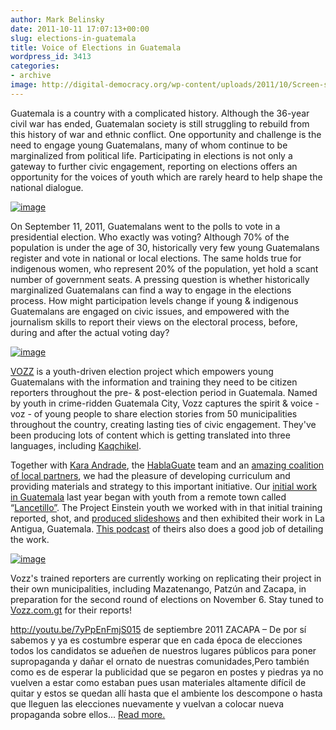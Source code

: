 ```yaml
---
author: Mark Belinsky
date: 2011-10-11 17:07:13+00:00
slug: elections-in-guatemala
title: Voice of Elections in Guatemala
wordpress_id: 3413
categories:
- archive
image: http://digital-democracy.org/wp-content/uploads/2011/10/Screen-shot-2011-10-13-at-7.54.40-PM-300x238.png
---
```


Guatemala is a country with a complicated history. Although the 36-year civil war has ended, Guatemalan society is still struggling to rebuild from this history of war and ethnic conflict. One opportunity and challenge is the need to engage young Guatemalans, many of whom continue to be marginalized from political life. Participating in elections is not only a gateway to further civic engagement, reporting on elections offers an opportunity for the voices of youth which are rarely heard to help shape the national dialogue.


[![image](http://digital-democracy.org/wp-content/uploads/2011/10/Screen-shot-2011-10-13-at-7.54.40-PM-300x238.png)](http://vozz.com.gt/posts/35-reporteros-de-vozz-salen-al-mundo)


On September 11, 2011, Guatemalans went to the polls to vote in a presidential election. Who exactly was voting? Although 70% of the population is under the age of 30, historically very few young Guatemalans register and vote in national or local elections. The same holds true for indigenous women, who represent 20% of the population, yet hold a scant number of government seats. A pressing question is whether historically marginalized Guatemalans can find a way to engage in the elections process. How might participation levels change if young & indigenous Guatemalans are engaged on civic issues, and empowered with the journalism skills to report their views on the electoral process, before, during and after the actual voting day?

[![image](http://digital-democracy.org/wp-content/uploads/2011/10/vozz-banner_v2-210x300.jpg)](http://en.vozz.com.gt/)

[VOZZ](http://en.vozz.com.gt/) is a youth-driven election project which empowers young Guatemalans with the information and training they need to be citizen reporters throughout the pre- & post-election period in Guatemala. Named by youth in crime-ridden Guatemala City, Vozz captures the spirit & voice - voz - of young people to share election stories from 50 municipalities throughout the country, creating lasting ties of civic engagement. They've been producing lots of content which is getting translated into three languages, including [Kaqchikel](http://ka.vozz.com.gt).

Together with [Kara Andrade](http://karaandrade.com/), the [HablaGuate](http://hablaguate.com/) team and an [amazing coalition of local partners](http://en.vozz.com.gt/pages/38-collaborators), we had the pleasure of developing curriculum and providing materials and strategy to this important initiative. Our [initial work in Guatemala](http://digital-democracy.org/2010/05/05/introducing-project-einstein-guatemala/) last year began with youth from a remote town called “[Lancetillo”](http://lancetillo.hablaguate.com/). The Project Einstein youth we worked with in that initial training reported, shot, and [produced slideshows](https://secure.flickr.com/photos/digitaldemocracy/sets/72157624024422043/with/4785687266/) and then exhibited their work in La Antigua, Guatemala. [This podcast](http://globalvoicesonline.org/2011/10/01/global-voices-podcast-4-together-we-rise/) of theirs also does a good job of detailing the work.


[![image](http://digital-democracy.org/wp-content/uploads/2011/10/Screen-shot-2011-10-13-at-7.54.07-PM-300x200.png)](http://vozz.com.gt/posts/32-empezamos-con-animo)


Vozz's trained reporters are currently working on replicating their project in their own municipalities, including Mazatenango, Patzún and Zacapa, in preparation for the second round of elections on November 6. Stay tuned to [Vozz.com.gt](http://en.vozz.com.gt) for their reports!

http://youtu.be/7yPpEnFmjS015 de septiembre 2011 ZACAPA – De por sí sabemos y ya es costumbre esperar que en cada época de elecciones todos los candidatos se adueñen de nuestros lugares públicos para poner supropaganda y dañar el ornato de nuestras comunidades,Pero también como es de esperar la publicidad que se pegaron en postes y piedras ya no vuelven a estar como estaban pues usan materiales altamente difícil de quitar y estos se quedan allí hasta que el ambiente los descompone o hasta que lleguen las elecciones nuevamente y vuelvan a colocar nueva propaganda sobre ellos... [Read more.](http://vozz.com.gt/videos/45-basura-electoral)
